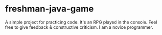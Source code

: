 # freshman-java-game
A simple project for practicing code. It's an RPG played in the console. Feel free to give feedback &amp; constructive criticism. I am a novice programmer.
